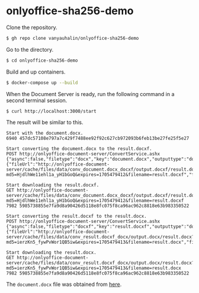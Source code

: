 # onlyoffice-sha256-demo

Clone the repository.

```sh
$ gh repo clone vanyauhalin/onlyoffice-sha256-demo
```

Go to the directory.

```sh
$ cd onlyoffice-sha256-demo
```

Build and up containers.

```sh
$ docker-compose up --build
```

When the Document Server is ready, run the following command in a second terminal session.

```sh
$ curl http://localhost:3000/start
```

The result will be similar to this.

```log
Start with the document.docx.
6940 457dc57108e797a7c429f7488ee92f92c627cb972093b6feb13be27fe25f5e27

Start converting the document.docx to the result.docxf.
POST http://onlyoffice-document-server/ConvertService.ashx {"async":false,"filetype":"docx","key":"document.docx","outputtype":"docxf","title":"result.docxf","url":"http://server:3000/document.docx"}
{"fileUrl":"http://onlyoffice-document-server/cache/files/data/conv_document.docx_docxf/output.docxf/result.docxf?md5=HjdlhWe11ehl1a_yH1bGoQ&expires=1705479412&filename=result.docxf","fileType":"docxf","percent":100,"endConvert":true}

Start downloading the result.docxf.
GET http://onlyoffice-document-server/cache/files/data/conv_document.docx_docxf/output.docxf/result.docxf?md5=HjdlhWe11ehl1a_yH1bGoQ&expires=1705479412&filename=result.docxf
7982 5985738855e7fa9d8a90426d5118e8fc075f8ca96ac962c8818e63b983350522

Start converting the result.docxf to the result.docx.
POST http://onlyoffice-document-server/ConvertService.ashx {"async":false,"filetype":"docxf","key":"result.docxf","outputtype":"docx","title":"result.docx","url":"http://server:3000/result.docxf"}
{"fileUrl":"http://onlyoffice-document-server/cache/files/data/conv_result.docxf_docx/output.docx/result.docx?md5=ierzKn5_fywPvWor1QB5iw&expires=1705479413&filename=result.docx","fileType":"docx","percent":100,"endConvert":true}

Start downloading the result.docx.
GET http://onlyoffice-document-server/cache/files/data/conv_result.docxf_docx/output.docx/result.docx?md5=ierzKn5_fywPvWor1QB5iw&expires=1705479413&filename=result.docx
7982 5985738855e7fa9d8a90426d5118e8fc075f8ca96ac962c8818e63b983350522
```

The `document.docx` file was obtained from [here](https://github.com/ONLYOFFICE/document-templates/blob/de7b54e5ed6ae10291e8473e13cab0cc63ab78e7/en-US/new.docx).
